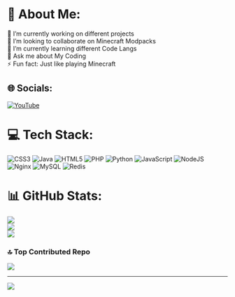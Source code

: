 # 💫 About Me:

🔭 I’m currently working on different projects<br>👯 I’m looking to collaborate on Minecraft Modpacks<br>🌱 I’m currently learning different Code Langs<br>💬 Ask me about My Coding<br>⚡ Fun fact: Just like playing Minecraft

## 🌐 Socials:

[![YouTube](https://img.shields.io/badge/YouTube-%23FF0000.svg?logo=YouTube&logoColor=white)](https://www.youtube.com/channel/UCQ3xqRZ_1wCo2B2WHc9lrcA)

# 💻 Tech Stack:

![CSS3](https://img.shields.io/badge/css3-%231572B6.svg?style=for-the-badge&logo=css3&logoColor=white) ![Java](https://img.shields.io/badge/java-%23ED8B00.svg?style=for-the-badge&logo=java&logoColor=white) ![HTML5](https://img.shields.io/badge/html5-%23E34F26.svg?style=for-the-badge&logo=html5&logoColor=white) ![PHP](https://img.shields.io/badge/php-%23777BB4.svg?style=for-the-badge&logo=php&logoColor=white) ![Python](https://img.shields.io/badge/python-3670A0?style=for-the-badge&logo=python&logoColor=ffdd54) ![JavaScript](https://img.shields.io/badge/javascript-%23323330.svg?style=for-the-badge&logo=javascript&logoColor=%23F7DF1E) ![NodeJS](https://img.shields.io/badge/node.js-6DA55F?style=for-the-badge&logo=node.js&logoColor=white) ![Nginx](https://img.shields.io/badge/nginx-%23009639.svg?style=for-the-badge&logo=nginx&logoColor=white) ![MySQL](https://img.shields.io/badge/mysql-%2300f.svg?style=for-the-badge&logo=mysql&logoColor=white) ![Redis](https://img.shields.io/badge/redis-%23DD0031.svg?style=for-the-badge&logo=redis&logoColor=white)

# 📊 GitHub Stats:

![](https://github-readme-streak-stats.herokuapp.com/?user=DeadpanDev&theme=tokyonight&hide_border=false)
<br/>
![](https://github-readme-stats.vercel.app/api?username=DeadpanDev&theme=tokyonight&hide_border=false&include_all_commits=false&count_private=false)
<br/>
![](https://github-readme-stats.vercel.app/api/top-langs/?username=DeadpanDev&theme=tokyonight&hide_border=false&include_all_commits=false&count_private=false&layout=compact)

### 🔝 Top Contributed Repo

![](https://github-contributor-stats.vercel.app/api?username=DeadpanDev&limit=5&theme=onedark&combine_all_yearly_contributions=true)

---

[![](https://visitcount.itsvg.in/api?id=DeadpanDev&icon=0&color=0)](https://visitcount.itsvg.in)

<!-- Proudly created with GPRM ( https://gprm.itsvg.in ) -->

